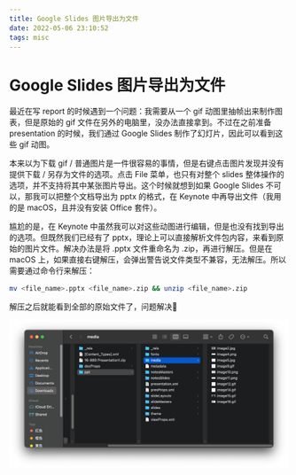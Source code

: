 ```yaml
---
title: Google Slides 图片导出为文件
date: 2022-05-06 23:10:52
tags: misc
---
```


# Google Slides 图片导出为文件

最近在写 report 的时候遇到一个问题：我需要从一个 gif 动图里抽帧出来制作图表，但是原始的 gif 文件在另外的电脑里，没办法直接拿到。不过在之前准备 presentation 的时候，我们通过 Google Slides 制作了幻灯片，因此可以看到这些 gif 动图。

本来以为下载 gif / 普通图片是一件很容易的事情，但是右键点击图片发现并没有提供下载 / 另存为文件的选项。点击 File 菜单，也只有对整个 slides 整体操作的选项，并不支持将其中某张图片导出。这个时候就想到如果 Google Slides 不可以，那我可以把整个文档导出为 pptx 的格式，在 Keynote 中再导出文件（我用的是 macOS，且并没有安装 Office 套件）。

尴尬的是，在 Keynote 中虽然我可以对这些动图进行编辑，但是也没有找到导出的选项。但既然我们已经有了 pptx，理论上可以直接解析文件包内容，来看到原始的图片文件。解决办法是将 .pptx 文件重命名为 .zip，再进行解压。但是在 macOS 上，如果直接右键解压，会弹出警告说文件类型不兼容，无法解压。所以需要通过命令行来解压：

```bash
mv <file_name>.pptx <file_name>.zip && unzip <file_name>.zip
```

解压之后就能看到全部的原始文件了，问题解决🎉

![unzip-pptx](../img/export-slides/unzip-pptx.png)
